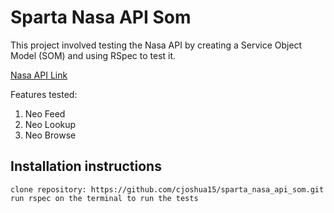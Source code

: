 # Sparta Nasa API Som

This project involved testing the Nasa API by creating a Service Object Model (SOM) and using RSpec to test it.

[Nasa API Link](https://api.nasa.gov/api.html)

Features tested:
1. Neo Feed
2. Neo Lookup
3. Neo Browse


## Installation instructions

    clone repository: https://github.com/cjoshua15/sparta_nasa_api_som.git    
    run rspec on the terminal to run the tests
